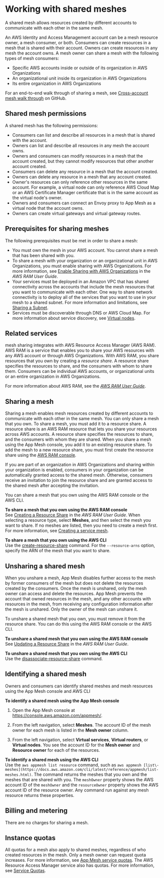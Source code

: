 # Working with shared meshes<a name="sharing"></a>

A shared mesh allows resources created by different accounts to communicate with each other in the same mesh\.

An AWS Identity and Access Management account can be a mesh resource owner, a mesh consumer, or both\. Consumers can create resources in a mesh that is shared with their account\. Owners can create resources in any mesh the account owns\. A mesh owner can share a mesh with the following types of mesh consumers:
+ Specific AWS accounts inside or outside of its organization in AWS Organizations
+ An organizational unit inside its organization in AWS Organizations
+ Its entire organization in AWS Organizations

For an end\-to\-end walk through of sharing a mesh, see [Cross\-account mesh walk through](https://github.com/aws/aws-app-mesh-examples/tree/main/walkthroughs/howto-cross-account) on GitHub\.

## Shared mesh permissions<a name="sharing-permissions"></a>

A shared mesh has the following permissions:
+ Consumers can list and describe all resources in a mesh that is shared with the account\.
+ Owners can list and describe all resources in any mesh the account owns\.
+ Owners and consumers can modify resources in a mesh that the account created, but they cannot modify resources that other another account created\.
+ Consumers can delete any resource in a mesh that the account created\.
+ Owners can delete any resource in a mesh that any account created\.
+ Owner's resources can only reference other resources in the same account\. For example, a virtual node can only reference AWS Cloud Map or an AWS Certificate Manager certificate that is in the same account as the virtual node's owner\.
+ Owners and consumers can connect an Envoy proxy to App Mesh as a virtual node that the account owns\.
+ Owners can create virtual gateways and virtual gateway routes\.

## Prerequisites for sharing meshes<a name="sharing-prereqs"></a>

The following prerequisites must be met in order to share a mesh:
+ You must own the mesh in your AWS account\. You cannot share a mesh that has been shared with you\.
+ To share a mesh with your organization or an organizational unit in AWS Organizations, you must enable sharing with AWS Organizations\. For more information, see [ Enable Sharing with AWS Organizations](https://docs.aws.amazon.com/ram/latest/userguide/getting-started-sharing.html#getting-started-sharing-orgs) in the *AWS RAM User Guide*\.
+ Your services must be deployed in an Amazon VPC that has shared connectivity across the accounts that include the mesh resources that you want to communicate with each other\. One way to share network connectivity is to deploy all of the services that you want to use in your mesh to a shared subnet\. For more information and limitations, see [Sharing a Subnet](https://docs.aws.amazon.com/vpc/latest/userguide/vpc-sharing.html#vpc-sharing-share-subnet)\.
+ Services must be discoverable through DNS or AWS Cloud Map\. For more information about service discovery, see [Virtual nodes](virtual_nodes.md)\.

## Related services<a name="sharing-related"></a>

mesh sharing integrates with AWS Resource Access Manager \(AWS RAM\)\. AWS RAM is a service that enables you to share your AWS resources with any AWS account or through AWS Organizations\. With AWS RAM, you share resources that you own by creating a *resource share*\. A resource share specifies the resources to share, and the consumers with whom to share them\. Consumers can be individual AWS accounts, or organizational units or an entire organization in AWS Organizations\.

For more information about AWS RAM, see the *[AWS RAM User Guide](https://docs.aws.amazon.com/ram/latest/userguide/)*\.

## Sharing a mesh<a name="sharing-share"></a>

Sharing a mesh enables mesh resources created by different accounts to communicate with each other in the same mesh\. You can only share a mesh that you own\. To share a mesh, you must add it to a resource share\. A resource share is an AWS RAM resource that lets you share your resources across AWS accounts\. A resource share specifies the resources to share, and the consumers with whom they are shared\. When you share a mesh using the App Mesh console, you add it to an existing resource share\. To add the mesh to a new resource share, you must first create the resource share using the [AWS RAM console](https://console.aws.amazon.com/ram)\.

If you are part of an organization in AWS Organizations and sharing within your organization is enabled, consumers in your organization can be automatically granted access to the shared mesh\. Otherwise, consumers receive an invitation to join the resource share and are granted access to the shared mesh after accepting the invitation\.

You can share a mesh that you own using the AWS RAM console or the AWS CLI\.

**To share a mesh that you own using the AWS RAM console**  
See [Creating a Resource Share](https://docs.aws.amazon.com/ram/latest/userguide/working-with-sharing.html#working-with-sharing-create) in the *AWS RAM User Guide*\. When selecting a resource type, select **Meshes**, and then select the mesh you want to share\. If no meshes are listed, then you need to create a mesh first\. For more information, see [Creating a service mesh](meshes.md#create-mesh)\.

**To share a mesh that you own using the AWS CLI**  
Use the [create\-resource\-share](https://docs.aws.amazon.com/cli/latest/reference/ram/create-resource-share.html) command\. For the `--resource-arns` option, specify the ARN of the mesh that you want to share\.

## Unsharing a shared mesh<a name="sharing-unshare"></a>

When you unshare a mesh, App Mesh disables further access to the mesh by former consumers of the mesh but does not delete the resources created by the consumers\. Once the mesh is unshared, only the mesh owner can access and delete the resources\. App Mesh prevents the account that owned resources in the mesh, and any other accounts with resources in the mesh, from receiving any configuration information after the mesh is unshared\. Only the owner of the mesh can unshare it\.

To unshare a shared mesh that you own, you must remove it from the resource share\. You can do this using the AWS RAM console or the AWS CLI\.

**To unshare a shared mesh that you own using the AWS RAM console**  
See [Updating a Resource Share](https://docs.aws.amazon.com/ram/latest/userguide/working-with-sharing.html#working-with-sharing-update) in the *AWS RAM User Guide*\.

**To unshare a shared mesh that you own using the AWS CLI**  
Use the [disassociate\-resource\-share](https://docs.aws.amazon.com/cli/latest/reference/ram/disassociate-resource-share.html) command\.

## Identifying a shared mesh<a name="sharing-identify"></a>

Owners and consumers can identify shared meshes and mesh resources using the App Mesh console and AWS CLI

**To identify a shared mesh using the App Mesh console**

1. Open the App Mesh console at [https://console\.aws\.amazon\.com/appmesh/](https://console.aws.amazon.com/appmesh/)\. 

1. From the left navigation, select **Meshes**\. The account ID of the mesh owner for each mesh is listed in the **Mesh owner** column\.

1. From the left navigation, select **Virtual services**, **Virtual routers**, or **Virtual nodes**\. You see the account ID for the **Mesh owner** and **Resource owner** for each of the resources\.

**To identify a shared mesh using the AWS CLI**  
Use the `aws appmesh list resource` command, such as `aws appmesh [list\-meshes](https://docs.aws.amazon.com/cli/latest/reference/appmesh/list-meshes.html)`\. The command returns the meshes that you own and the meshes that are shared with you\. The `meshOwner` property shows the AWS account ID of the `meshOwner` and the `resourceOwner` property shows the AWS account ID of the resource owner\. Any command run against any mesh resource returns these properties\.

## Billing and metering<a name="sharing-billing"></a>

There are no charges for sharing a mesh\.

## Instance quotas<a name="sharing-limits"></a>

All quotas for a mesh also apply to shared meshes, regardless of who created resources in the mesh\. Only a mesh owner can request quota increases\. For more information, see [App Mesh service quotas](service-quotas.md)\. The AWS Resource Access Manager service also has quotas\. For more information, see [Service Quotas](https://docs.aws.amazon.com/ram/latest/userguide/what-is.html#what-is-limits)\.